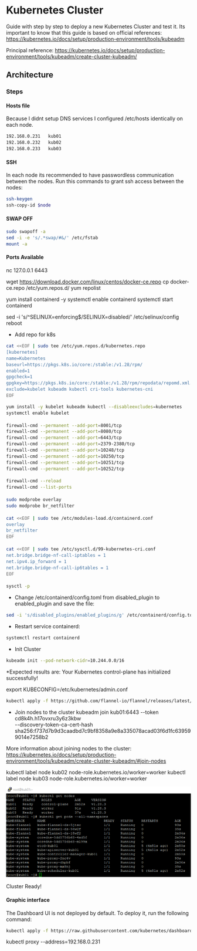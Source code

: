 # Kubernetes Cluster
Guide with step by step to deploy a new Kubernetes Cluster and test it.
Its important to know that this guide is based on official references: 
https://kubernetes.io/docs/setup/production-environment/tools/kubeadm

Principal reference: https://kubernetes.io/docs/setup/production-environment/tools/kubeadm/create-cluster-kubeadm/

## Architecture

### Steps

#### Hosts file
Because I didnt setup DNS services I configured /etc/hosts identically on each node.

```bash
192.168.0.231   kub01
192.168.0.232   kub02
192.168.0.233   kub03
```

#### SSH
In each node its recommended to have passwordless communication between the nodes.
Run this commands to grant ssh access between the nodes:

```bash
ssh-keygen
ssh-copy-id $node
```

#### SWAP OFF
```bash
sudo swapoff -a
sed -i -e 's/.*swap/#&/' /etc/fstab
mount -a
```

#### Ports Available
nc 127.0.0.1 6443

 wget https://download.docker.com/linux/centos/docker-ce.repo
 cp docker-ce.repo /etc/yum.repos.d/
yum repolist

yum install containerd -y
systemctl enable containerd
systemctl start containerd


sed -i 's/^SELINUX=enforcing$/SELINUX=disabled/' /etc/selinux/config
reboot

- Add repo for k8s
```bash
cat <<EOF | sudo tee /etc/yum.repos.d/kubernetes.repo
[kubernetes]
name=Kubernetes
baseurl=https://pkgs.k8s.io/core:/stable:/v1.28/rpm/
enabled=1
gpgcheck=1
gpgkey=https://pkgs.k8s.io/core:/stable:/v1.28/rpm/repodata/repomd.xml.key
exclude=kubelet kubeadm kubectl cri-tools kubernetes-cni
EOF
```
```bash
yum install -y kubelet kubeadm kubectl --disableexcludes=kubernetes
systemctl enable kubelet

firewall-cmd --permanent --add-port=8001/tcp
firewall-cmd --permanent --add-port=8080/tcp
firewall-cmd --permanent --add-port=6443/tcp
firewall-cmd --permanent --add-port=2379-2380/tcp
firewall-cmd --permanent --add-port=10248/tcp
firewall-cmd --permanent --add-port=10250/tcp
firewall-cmd --permanent --add-port=10251/tcp
firewall-cmd --permanent --add-port=10252/tcp

firewall-cmd --reload
firewall-cmd --list-ports

sudo modprobe overlay
sudo modprobe br_netfilter

cat <<EOF | sudo tee /etc/modules-load.d/containerd.conf
overlay
br_netfilter
EOF

cat <<EOF | sudo tee /etc/sysctl.d/99-kubernetes-cri.conf
net.bridge.bridge-nf-call-iptables = 1
net.ipv4.ip_forward = 1
net.bridge.bridge-nf-call-ip6tables = 1
EOF

sysctl -p
```


- Change /etc/containerd/config.toml from disabled_plugin to enabled_plugin and save the file:
```bash
sed -i 's/disabled_plugins/enabled_plugins/g' /etc/containerd/config.toml
```

- Restart service containerd: 
```bash
systemctl restart containerd
```

- Init Cluster
```bash
kubeadm init --pod-network-cidr=10.244.0.0/16
```
*Expected results are: 
Your Kubernetes control-plane has initialized successfully!

export KUBECONFIG=/etc/kubernetes/admin.conf

```bash
kubectl apply -f https://github.com/flannel-io/flannel/releases/latest/download/kube-flannel.yml
```

- Join nodes to the cluster
kubeadm join kub01:6443 --token cd8k4h.h17ovxru3y6z3kbw \
        --discovery-token-ca-cert-hash sha256:f737d7b9d3caadbd7c9bf8358a9e8a335078acad03f6d1fc639599014e7258b2

More information about joining nodes to the cluster: https://kubernetes.io/docs/setup/production-environment/tools/kubeadm/create-cluster-kubeadm/#join-nodes

kubectl label node kub02 node-role.kubernetes.io/worker=worker
kubectl label node kub03 node-role.kubernetes.io/worker=worker

![ClusterReady](image-6.png)

Cluster Ready!

#### Graphic interface
The Dashboard UI is not deployed by default. To deploy it, run the following command:

```bash
kubectl apply -f https://raw.githubusercontent.com/kubernetes/dashboard/v2.7.0/aio/deploy/recommended.yaml
```

kubectl proxy --address=192.168.0.231








